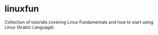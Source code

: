 # linuxfun
Collection of tutorials covering Linux Fundamentals and how to start using Linux (Arabic Language).

